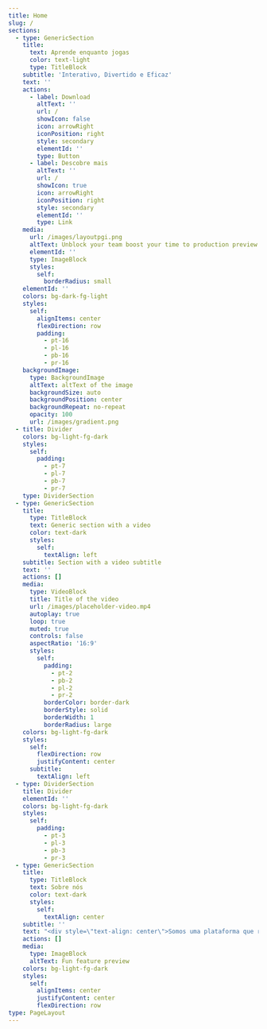 ```yaml
---
title: Home
slug: /
sections:
  - type: GenericSection
    title:
      text: Aprende enquanto jogas
      color: text-light
      type: TitleBlock
    subtitle: 'Interativo, Divertido e Eficaz'
    text: ''
    actions:
      - label: Download
        altText: ''
        url: /
        showIcon: false
        icon: arrowRight
        iconPosition: right
        style: secondary
        elementId: ''
        type: Button
      - label: Descobre mais
        altText: ''
        url: /
        showIcon: true
        icon: arrowRight
        iconPosition: right
        style: secondary
        elementId: ''
        type: Link
    media:
      url: /images/layoutpgi.png
      altText: Unblock your team boost your time to production preview
      elementId: ''
      type: ImageBlock
      styles:
        self:
          borderRadius: small
    elementId: ''
    colors: bg-dark-fg-light
    styles:
      self:
        alignItems: center
        flexDirection: row
        padding:
          - pt-16
          - pl-16
          - pb-16
          - pr-16
    backgroundImage:
      type: BackgroundImage
      altText: altText of the image
      backgroundSize: auto
      backgroundPosition: center
      backgroundRepeat: no-repeat
      opacity: 100
      url: /images/gradient.png
  - title: Divider
    colors: bg-light-fg-dark
    styles:
      self:
        padding:
          - pt-7
          - pl-7
          - pb-7
          - pr-7
    type: DividerSection
  - type: GenericSection
    title:
      type: TitleBlock
      text: Generic section with a video
      color: text-dark
      styles:
        self:
          textAlign: left
    subtitle: Section with a video subtitle
    text: ''
    actions: []
    media:
      type: VideoBlock
      title: Title of the video
      url: /images/placeholder-video.mp4
      autoplay: true
      loop: true
      muted: true
      controls: false
      aspectRatio: '16:9'
      styles:
        self:
          padding:
            - pt-2
            - pb-2
            - pl-2
            - pr-2
          borderColor: border-dark
          borderStyle: solid
          borderWidth: 1
          borderRadius: large
    colors: bg-light-fg-dark
    styles:
      self:
        flexDirection: row
        justifyContent: center
      subtitle:
        textAlign: left
  - type: DividerSection
    title: Divider
    elementId: ''
    colors: bg-light-fg-dark
    styles:
      self:
        padding:
          - pt-3
          - pl-3
          - pb-3
          - pr-3
  - type: GenericSection
    title:
      type: TitleBlock
      text: Sobre nós
      color: text-dark
      styles:
        self:
          textAlign: center
    subtitle: ''
    text: "<div style=\"text-align: center\">Somos uma plataforma que revoluciona a aprendizagem de programação, transformando o estudo numa aventura interativa e emocionante. Criado para quem está cansado dos métodos tradicionais de ensino, o EstuDeiFácil combina educação e diversão para proporcionar uma experiência única.Seja iniciante ou alguém que procura melhorar as suas competências em IPRP, aqui o aprender deixa de ser uma obrigação e passa a ser um jogo. \U0001F579️\U0001F4A1O nosso objetivo é tornar a aprendizagem acessível, envolvente e eficaz, enquanto exploras novos desafios e te divertes. \U0001F680Fica atento, porque estamos prestes a lançar esta inovação que vai transformar a forma como estudas. Junta-te a nós e começa já a tua jornada de aprendizagem com o EstuDeiFácil! \U0001F31F</div>\n\n"
    actions: []
    media:
      type: ImageBlock
      altText: Fun feature preview
    colors: bg-light-fg-dark
    styles:
      self:
        alignItems: center
        justifyContent: center
        flexDirection: row
type: PageLayout
---
```

